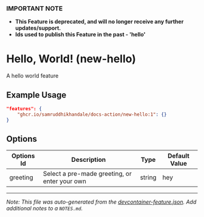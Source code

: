 ### **IMPORTANT NOTE**
- **This Feature is deprecated, and will no longer receive any further updates/support.**
- **Ids used to publish this Feature in the past - 'hello'**


# Hello, World! (new-hello)

A hello world feature

## Example Usage

```json
"features": {
    "ghcr.io/samruddhikhandale/docs-action/new-hello:1": {}
}
```

## Options

| Options Id | Description | Type | Default Value |
|-----|-----|-----|-----|
| greeting | Select a pre-made greeting, or enter your own | string | hey |



---

_Note: This file was auto-generated from the [devcontainer-feature.json](https://github.com/samruddhikhandale/docs-action/blob/main/src/new-hello/devcontainer-feature.json).  Add additional notes to a `NOTES.md`._

